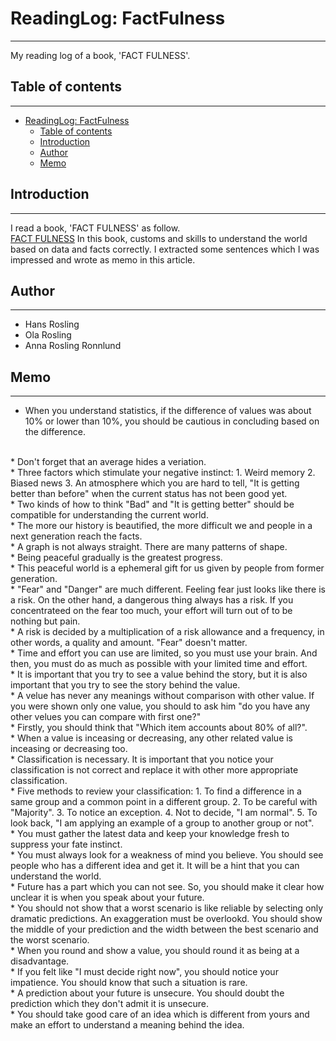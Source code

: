 # ReadingLog: FactFulness
---
My reading log of a book, 'FACT FULNESS'.  

## Table of contents
---
<!-- TOC -->

- [ReadingLog: FactFulness](#readinglog-factfulness)
    - [Table of contents](#table-of-contents)
    - [Introduction](#introduction)
    - [Author](#author)
    - [Memo](#memo)

<!-- /TOC -->

## Introduction
---
I read a book, 'FACT FULNESS' as follow.  
[FACT FULNESS](https://www.amazon.co.jp/Factfulness-Reasons-Wrong-Things-Better/dp/1473637465/ref=sr_1_2?__mk_ja_JP=%E3%82%AB%E3%82%BF%E3%82%AB%E3%83%8A&crid=14SXC8R3AUOCA&keywords=fuctfullness&qid=1556622056&s=gateway&sprefix=fuct%2Caps%2C297&sr=8-2)
In this book, customs and skills to understand the world based on data and facts correctly. I extracted some sentences which I was impressed and wrote as memo in this article.  

## Author
---
* Hans Rosling
* Ola Rosling
* Anna Rosling Ronnlund

## Memo
---
* When you understand statistics, if the difference of values was about 10% or lower than 10%, you should be cautious in concluding based on the difference.
<br>
* Don't forget that an average hides a veriation.  
<br>
* Three factors which stimulate your negative instinct:  
    1. Weird memory
    2. Biased news
    3. An atmosphere which you are hard to tell, "It is getting better than before" when the current status has not been good yet.
<br>
* Two kinds of how to think "Bad" and "It is getting better" should be compatible for understanding the current world.  
<br>
* The more our history is beautified, the more difficult we and people in a next generation reach the facts.  
<br>
* A graph is not always straight. There are many patterns of shape.  
<br>
* Being peaceful gradually is the greatest progress.  
<br>
* This peaceful world is a ephemeral gift for us given by people from former generation.  
<br>
* "Fear" and "Danger" are much different. Feeling fear just looks like there is a risk. On the other hand, a dangerous thing always has a risk. If you concentrateed on the fear too much, your effort will turn out of to be nothing but pain.  
<br>
* A risk is decided by a multiplication of a risk allowance and a frequency, in other words, a quality and amount. "Fear" doesn't matter.  
<br>
* Time and effort you can use are limited, so you must use your brain. And then, you must do as much as possible with your limited time and effort.  
<br>
* It is important that you try to see a value behind the story, but it is also important that you try to see the story behind the value.  
<br>
* A velue has never any meanings without comparison with other value. If you were shown only one value, you should to ask him "do you have any other velues you can compare with first one?"  
<br>
* Firstly, you should think that "Which item accounts about 80% of all?".  
<br>
* When a value is inceasing or decreasing, any other related value is inceasing or decreasing too.  
<br>
* Classification is necessary. It is important that you notice your classification is not correct and replace it with other more appropriate classification.  
<br>
* Five methods to review your classification:
    1. To find a difference in a same group and a common point in a different group.
    2. To be careful with "Majority".
    3. To notice an exception.
    4. Not to decide, "I am normal".
    5. To look back, "I am applying an example of a group to another group or not".
<br>
* You must gather the latest data and keep your knowledge fresh to suppress your fate instinct.  
<br>
* You must always look for a weakness of mind you believe. You should see people who has a different idea and get it. It will be a hint that you can understand the world.  
<br>
* Future has a part which you can not see. So, you should make it clear how unclear it is when you speak about your future.  
<br>
* You should not show that a worst scenario is like reliable by selecting only dramatic predictions. An exaggeration must be overlookd. You should show the middle of your prediction and the width between the best scenario and the worst scenario.  
<br>
* When you round and show a value, you should round it as being at a disadvantage.  
<br>
* If you felt like "I must decide right now", you should notice your impatience. You should know that such a situation is rare.  
<br>
* A prediction about your future is unsecure. You should doubt the prediction which they don't admit it is unsecure.  
<br>
* You should take good care of an idea which is different from yours and make an effort to understand a meaning behind the idea.  
